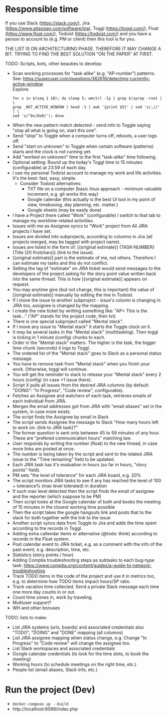 # Responsible time
If you use Slack (https://slack.com/), Jira (https://www.atlassian.com/software/jira), Toggl (https://toggl.com/), Float (https://www.float.com/), Todoist (https://todoist.com/) and you have a person to account to (e.g. PM or client) then this tool is for you.

THE LIST IS ON ARCHITECTURING PHASE. THEREFORE IT MAY CHANGE A BIT. TRYING TO FIND THE BEST SOLUTION "ON THE PAPER" AT FIRST.


TODO: Scripts, bots, other beauties to develop:
- Scan working processes for "task-alike" (e.g. "AP-number") patterns.  
  See: https://superuser.com/questions/382616/detecting-currently-active-window  
  Explore: 
  ```
  for x in $(seq 1 10); do sleep 5; wmctrl -lp | grep $(xprop -root | \
  grep _NET_ACTIVE_WINDOW | head -1 | awk '{print $5}' | sed 's/,//' | \
  sed 's/^0x/0x0/'); done
  ```
- When the new pattern match detected - send info to Toggle saying "stop all what is going on, start this one".
- Send "stop" to Toggle when a computer turns off, reboots, a user logs off.
- Send "start on unknown" to Toggle when certain software (patterns) starts and the clock is not running yet.
- Add "worked on unknown" time to the first "task-alike" time following.
- Optional setting: Round up the today's Toggl time to 15 minutes (configurable) at 23:59 of each day.
- I use my personal Todoist account to manage my work and life activities. It's the best: fast, easy, simple.
  - Consider Todoist alternatives:
      - TXT file on a computer (basic linux approach - minimum valuable increment, e.g. git works this way) 
      - Google calendar (this actually is the best UI tool in my point of view, timeboxing, day planning, etc. matter.)
      - Google sheets (may be easily done)
- I have a Project there called "Work" (configurable) I switch to that tab to manage my worktime-related activities.
- Issues with me as Assignee syncs to "Work" project from All JIRA projects I have set. 
- Issues are divided into subprojects, according to columns in Jira (all projects merged, may be tagged with project name).
- Issues are listed in the form of: \[{original estimate}\] {TASK-NUMBER} {Title (20 firstchars)} {link to the issue}.
- \[{original estimate}\] part is the estimate of me, not others. Therefore I can estimate my tasks and this do not conflict.
- Setting the tag of "estimate" on JIRA ticket would send messages to the developers of the project asking for the story point value written back into the same thread. This is how \[{original estimate}\] appears on request.
- You may anytime give (but not change, this is important) the value of \[{original estimate}\] manually by editing the line in Todoist. 
- If I move the issue to another subproject - issue's column is changing in JIRA too, assignee is changed by the mapping.
- I create the new ticket by writting something like: "AP> This is the task..." ("AP" stands for the project code, then txt)
- There is one special subproject called "Mental stack".
- If I move any issue to "Mental stack" it starts the Toggle clock on it.
- It may be several tasks in the "Mental stack" (multitasking). Then toggl is ticking in 1 minute (config) chunks to each.
- Order in the "Mental stack" matters. The higher is the task, the bigger time chunk (seconds) it logs to Toggl.
- The ordered list of the "Mental stack" goes to Slack as a personal status message.
- You have to remove task from "Mental stack" when you finish your work. Otherwise, toggl will continue.
- You will get the reminder to slack to release your "Mental stack" every 2 hours (config) (in case >1 issue there).
- Script X pulls all issues from the desired JIRA columns (by default: "DOING": "In Progress", "Code review", configurable).
- Fetches an Assignee and watchers of each task, retrieves  emails of each individual from JIRA. 
- Merges the email addresses got from JIRA with "email aliases" set in the system, in case more exists.
- The script finds the Assignee by email in Slack
- The script sends Assignee the message to Slack "How many hours left to work on: {link to JIRA task}?"
- The former question is sent only between 45 to 59 minutes of any hour. These are "prefered communication hours" matching law.
- User responds by writing the number (float) to the new thread, in case more links are posted at once.
- The number is being taken by the script and sent to the related JIRA issue to the "Time remaining" field to be updated.
- Each JIRA task has it's evaluation in hours (so far in hours, "story points" field).
- PM sets "the level of tolerance" for each JIRA board, e.g. 20%
- The script monitors JIRA tasks to see if any has reached the level of 100 + tolerance% (max level tolerated) in duration
- If such max level detected then the script finds the email of assignee and the reporter (which suppose to be PM)
- Then script looks at the Google calendar of both and books the meeting of 15 minutes in the closest working time possible
- Then the script takes the google hangouts link and posts that to the slack for both together with the link to the issue
- Another script syncs data from Toggle to Jira and adds the time spent according to the records in Toggl.
- Adding extra callendar items or alternative (@todo: think) according to records in the Float system.
- Post calendar event to JIRA ticket, e.g. as a comment with the info of the past event, e.g. description, time, etc.
- Statistics (story points / hour)
- Adding Comptia troubleshooting steps as subtasks to each bug-type task: https://www.comptia.org/content/guides/a-guide-to-network-troubleshooting
- Track TODO items in the code of the project and use it in metrics too, e.g. to determine how TODO items impact hours/SP ratio.  
- Track vacation time collected. Send a private Slack message each time one more day counts in or out.
- Count time zones in, work by traveling.
- Multiuser support?
- WH and other bonuses


TODO: lists to make:
- List JIRA systems (urls, boards) and associated credentials also "TODO", "DOING" and "DONE" mapping (all columns)
- List JIRA assignee mapping when status change, e.g. Change "In Progress" to "Code review" will change the assignee too.
- List Slack workspaces and associated credentials
- Google calendar credentials (to look for the time slots, to book the meeting)
- Working hours (to schedule meetings on the right time, etc.)
- People list (email aliases, Slack info, etc.)


# Run the project (Dev)

- `docker-compose up --build`  
- http://localhost:8088/index.php  
